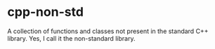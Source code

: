 # cpp-non-std
A collection of functions and classes not present in the standard C++ library. Yes, I call it the non-standard library.
